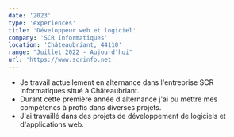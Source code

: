 ```yaml
---
date: '2023'
type: 'experiences'
title: 'Développeur web et logiciel'
company: 'SCR Informatiques'
location: 'Châteaubriant, 44110'
range: "Juillet 2022 - Aujourd'hui"
url: 'https://www.scrinfo.net'
---
```


- Je travail actuellement en alternance dans l'entreprise SCR Informatiques situé à Châteaubriant.
- Durant cette première année d'alternance j'ai pu mettre mes compétencs à profis dans diverses projets.
- J'ai travaillé dans des projets de développement de logiciels et d'applications web.
